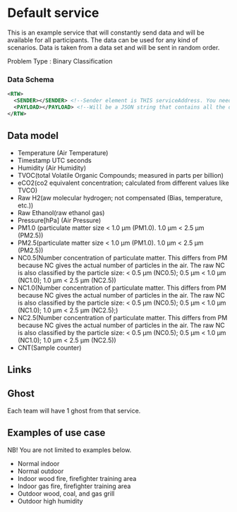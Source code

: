 # Default service

This is an example service that will constantly send data and will be available for all participants. The data can be used for any kind of scenarios. Data is taken from a data set and will be sent in random order.

Problem Type : Binary Classification

### Data Schema

```xml
<RTW>
  <SENDER></SENDER> <!--Sender element is THIS serviceAddress. You need to know where data comming from-->
  <PAYLOAD></PAYLOAD> <!--Will be a JSON string that contains all the data from data model below-->
</RTW>
```

## Data model

  - Temperature (Air Temperature)
  - Timestamp UTC seconds
  - Humidity (Air Humidity)
  - TVOC(total Volatile Organic Compounds; measured in parts per billion)
  - eCO2(co2 equivalent concentration; calculated from different values like TVCO)
  - Raw H2(aw molecular hydrogen; not compensated (Bias, temperature, etc.))
  - Raw Ethanol(raw ethanol gas)
  - Pressure[hPa] (Air Pressure)
  - PM1.0 (particulate matter size < 1.0 µm (PM1.0). 1.0 µm < 2.5 µm (PM2.5))
  - PM2.5(particulate matter size < 1.0 µm (PM1.0). 1.0 µm < 2.5 µm (PM2.5))
  - NC0.5(Number concentration of particulate matter. This differs from PM because NC gives the actual number of particles in the air. The raw NC is also classified by the particle size: < 0.5 µm (NC0.5); 0.5 µm < 1.0 µm (NC1.0); 1.0 µm < 2.5 µm (NC2.5))
  - NC1.0(Number concentration of particulate matter. This differs from PM because NC gives the actual number of particles in the air. The raw NC is also classified by the particle size: < 0.5 µm (NC0.5); 0.5 µm < 1.0 µm (NC1.0); 1.0 µm < 2.5 µm (NC2.5);)
  - NC2.5(Number concentration of particulate matter. This differs from PM because NC gives the actual number of particles in the air. The raw NC is also classified by the particle size: < 0.5 µm (NC0.5); 0.5 µm < 1.0 µm (NC1.0); 1.0 µm < 2.5 µm (NC2.5))
  - CNT(Sample counter)

## Links



## Ghost

Each team will have 1 ghost from that service.
  
## Examples of use case

NB! You are not limited to examples below.

  - Normal indoor
  - Normal outdoor
  - Indoor wood fire, firefighter training area
  - Indoor gas fire, firefighter training area
  - Outdoor wood, coal, and gas grill
  - Outdoor high humidity
